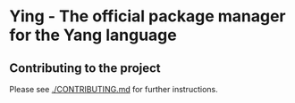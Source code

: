 # Ying - The official package manager for the Yang language

## Contributing to the project

Please see [./CONTRIBUTING.md](./CONTRIBUTING.md) for further instructions.
